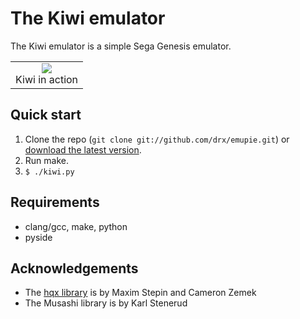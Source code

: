 # The Kiwi emulator

The Kiwi emulator is a simple Sega Genesis emulator.

<table><tr><td align="center"><img src="/images/kiwi.gif?raw=true"><br>Kiwi in action</td></tr></table>

## Quick start

1. Clone the repo (`git clone git://github.com/drx/emupie.git`) or [download the latest version](https://github.com/drx/emupie/zipball/master).
2. Run make.
3. `$ ./kiwi.py`

## Requirements

* clang/gcc, make, python
* pyside

## Acknowledgements

* The [hqx library](http://code.google.com/p/hqx/) is by Maxim Stepin and Cameron Zemek
* The Musashi library is by Karl Stenerud
